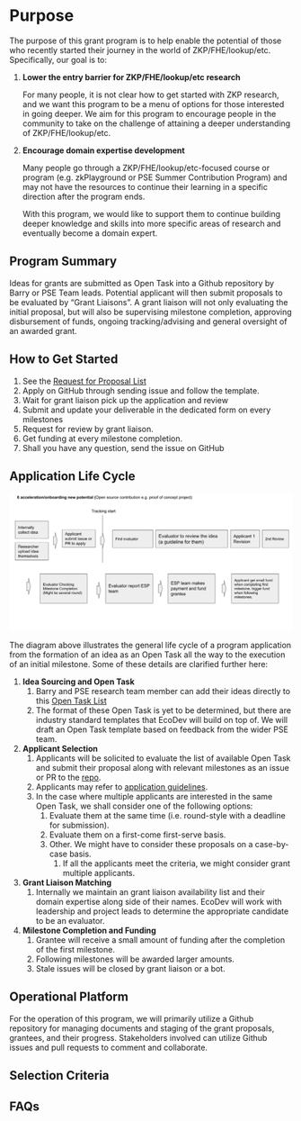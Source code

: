 # Purpose

The purpose of this grant program is to help enable the potential of those who recently started their journey in the world of ZKP/FHE/lookup/etc. Specifically, our goal is to:

1. **Lower the entry barrier for ZKP/FHE/lookup/etc research**

    For many people, it is not clear how to get started with ZKP research, and we want this program to be a menu of options for those interested in going deeper. We aim for this program to encourage people in the community to take on the challenge of attaining a deeper understanding of ZKP/FHE/lookup/etc.

2. **Encourage domain expertise development**

    Many people go through a ZKP/FHE/lookup/etc-focused course or program (e.g. zkPlayground or PSE Summer Contribution Program) and may not have the resources to continue their learning in a specific direction after the program ends.

    With this program, we would like to support them to continue building deeper knowledge and skills into more specific areas of research and eventually become a domain expert.

## Program Summary

Ideas for grants are submitted as Open Task into a Github repository by Barry or PSE Team leads. Potential applicant will then submit proposals to be evaluated by “Grant Liaisons”. A grant liaison will not only evaluating the initial proposal, but will also be supervising milestone completion, approving disbursement of funds, ongoing tracking/advising and general oversight of an awarded grant.

## How to Get Started

1. See the [Request for Proposal List](../Request-for-Proposal/Request-for-Proposal-List.md)
2. Apply on GitHub through sending issue and follow the template.
3. Wait for grant liaison pick up the application and review
4. Submit and update your deliverable in the dedicated form on every milestones
5. Request for review by grant liaison.
6. Get funding at every milestone completion.
7. Shall you have any question, send the issue on GitHub

## Application Life Cycle

![flow.png](../Image/flow.png)

The diagram above illustrates the general life cycle of a program application from the formation of an idea as an Open Task all the way to the execution of an initial milestone. Some of these details are clarified further here:

1. **Idea Sourcing and Open Task**
    1. Barry and PSE research team member can add their ideas directly to this [Open Task List](./Open-Task-List.md)
    2. The format of these Open Task is yet to be determined, but there are industry standard templates that EcoDev will build on top of. We will draft an Open Task template based on feedback from the wider PSE team.
2. **Applicant Selection**
    1. Applicants will be solicited to evaluate the list of available Open Task and submit their proposal along with relevant milestones as an issue or PR to the [repo](https://github.com/NOOMA-42/sample-pse-small-grant).
    2. Applicants may refer to [application guidelines](#how-to-get-started).
    3. In the case where multiple applicants are interested in the same Open Task, we shall consider one of the following options:
        1. Evaluate them at the same time (i.e. round-style with a deadline for submission).
        2. Evaluate them on a first-come first-serve basis.
        3. Other. We might have to consider these proposals on a case-by-case basis.
            1. If all the applicants meet the criteria, we might consider grant multiple applicants.
3. **Grant Liaison Matching**
    1. Internally we maintain an grant liaison availability list and their domain expertise along side of their names. EcoDev will work with leadership and project leads to determine the appropriate candidate to be an evaluator.
4. **Milestone Completion and Funding**
    1. Grantee will receive a small amount of funding after the completion of the first milestone.
    2. Following milestones will be awarded larger amounts.
    3. Stale issues will be closed by grant liaison or a bot.

## Operational Platform

For the operation of this program, we will primarily utilize a Github repository for managing documents and staging of the grant proposals, grantees, and their progress. Stakeholders involved can utilize Github issues and pull requests to comment and collaborate.

## Selection Criteria

## FAQs

